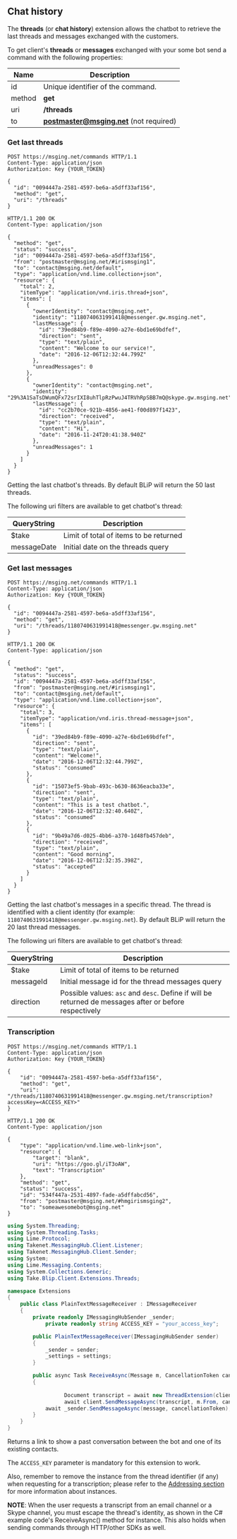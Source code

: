 ## Chat history

The **threads** (or **chat history**) extension allows the chatbot to retrieve the last threads and messages exchanged with the customers.

To get client's **threads** or **messages** exchanged with your some bot send a command with the following properties:

| Name | Description |
|---------------------------------|--------------|
| id    | Unique identifier of the command.   |
| method    | **get**  |
| uri    | **/threads**   |
| to     | **postmaster@msging.net** (not required) |


### Get last threads

```http
POST https://msging.net/commands HTTP/1.1
Content-Type: application/json
Authorization: Key {YOUR_TOKEN}

{  
  "id": "0094447a-2581-4597-be6a-a5dff33af156",
  "method": "get",
  "uri": "/threads"
}
```

```http
HTTP/1.1 200 OK
Content-Type: application/json

{
  "method": "get",
  "status": "success",
  "id": "0094447a-2581-4597-be6a-a5dff33af156",
  "from": "postmaster@msging.net/#irismsging1",
  "to": "contact@msging.net/default",
  "type": "application/vnd.lime.collection+json",
  "resource": {
    "total": 2,
    "itemType": "application/vnd.iris.thread+json",
    "items": [
      {
        "ownerIdentity": "contact@msging.net",
        "identity": "1180740631991418@messenger.gw.msging.net",
        "lastMessage": {
          "id": "39ed84b9-f89e-4090-a27e-6bd1e69bdfef",
          "direction": "sent",
          "type": "text/plain",
          "content": "Welcome to our service!",
          "date": "2016-12-06T12:32:44.799Z"
        },
        "unreadMessages": 0
      },
      {
        "ownerIdentity": "contact@msging.net",
        "identity": "29%3A1SaTsDWumQFx72srIXI8uhTlpRzPwuJ4TRVhRpSBB7mQ@skype.gw.msging.net",
        "lastMessage": {
          "id": "cc2b70ce-921b-4856-ae41-f00d897f1423",
          "direction": "received",
          "type": "text/plain",
          "content": "Hi",
          "date": "2016-11-24T20:41:38.940Z"
        },
        "unreadMessages": 1
      }
    ]
  }
}
```

Getting the last chatbot's threads. By default BLiP will return the 50 last threads.

The following uri filters are available to get chatbot's thread:

| QueryString  | Description                               |
|--------------|-------------------------------------------|
| $take        | Limit of total of items to be returned    |
| messageDate  | Initial date on the threads query         |

### Get last messages

```http
POST https://msging.net/commands HTTP/1.1
Content-Type: application/json
Authorization: Key {YOUR_TOKEN}

{  
  "id": "0094447a-2581-4597-be6a-a5dff33af156",
  "method": "get",
  "uri": "/threads/1180740631991418@messenger.gw.msging.net"
}
```

```http
HTTP/1.1 200 OK
Content-Type: application/json

{
  "method": "get",
  "status": "success",
  "id": "0094447a-2581-4597-be6a-a5dff33af156",
  "from": "postmaster@msging.net/#irismsging1",
  "to": "contact@msging.net/default",
  "type": "application/vnd.lime.collection+json",
  "resource": {
    "total": 3,
    "itemType": "application/vnd.iris.thread-message+json",
    "items": [
      {
        "id": "39ed84b9-f89e-4090-a27e-6bd1e69bdfef",
        "direction": "sent",
        "type": "text/plain",
        "content": "Welcome!",
        "date": "2016-12-06T12:32:44.799Z",
        "status": "consumed"
      },
      {
        "id": "15073ef5-9bab-493c-b630-8636eacba33e",
        "direction": "sent",
        "type": "text/plain",
        "content": "This is a test chatbot.",
        "date": "2016-12-06T12:32:40.640Z",
        "status": "consumed"
      },
      {
        "id": "9b49a7d6-d025-4bb6-a370-1d48fb457deb",
        "direction": "received",
        "type": "text/plain",
        "content": "Good morning",
        "date": "2016-12-06T12:32:35.398Z",
        "status": "accepted"
      }
    ]
  }
}
```

Getting the last chatbot's messages in a specific thread. The thread is identified with a client identity (for example: `1180740631991418@messenger.gw.msging.net`). By default BLiP will return the 20 last thread messages.

The following uri filters are available to get chatbot's thread:

| QueryString  | Description                               |
|--------------|-------------------------------------------|
| $take        | Limit of total of items to be returned    |
| messageId  | Initial message id for the thread messages query        |
| direction  | Possible values: `asc` and `desc`. Define if will be returned de messages after or before respectively |

### Transcription

```http
POST https://msging.net/commands HTTP/1.1
Content-Type: application/json
Authorization: Key {YOUR_TOKEN}

{
    "id": "0094447a-2581-4597-be6a-a5dff33af156",
    "method": "get",
    "uri": "/threads/1180740631991418@messenger.gw.msging.net/transcription?accessKey=<ACCESS_KEY>"
}
```

```http
HTTP/1.1 200 OK
Content-Type: application/json

{
    "type": "application/vnd.lime.web-link+json",
    "resource": {
        "target": "blank",
        "uri": "https://goo.gl/iT3oAW",
        "text": "Transcription"
    },
    "method": "get",
    "status": "success",
    "id": "534f447a-2531-4897-fade-a5dffabcd56",
    "from": "postmaster@msging.net/#hmgirismsging2",
    "to": "someawesomebot@msging.net"
}
```

```csharp
using System.Threading;
using System.Threading.Tasks;
using Lime.Protocol;
using Takenet.MessagingHub.Client.Listener;
using Takenet.MessagingHub.Client.Sender;
using System;
using Lime.Messaging.Contents;
using System.Collections.Generic;
using Take.Blip.Client.Extensions.Threads;

namespace Extensions
{
    public class PlainTextMessageReceiver : IMessageReceiver
    {
        private readonly IMessagingHubSender _sender;
		    private readonly string ACCESS_KEY = "your_access_key";

        public PlainTextMessageReceiver(IMessagingHubSender sender)
        {
            _sender = sender;
            _settings = settings;
        }

        public async Task ReceiveAsync(Message m, CancellationToken cancellationToken)
        {
            
			      Document transcript = await new ThreadExtension(client).GetTranscriptionAsync(Uri.EscapeDataString(m.From.ToIdentity()), ACCESS_KEY, cancellationToken);
			      await client.SendMessageAsync(transcript, m.From, cancellationToken);
            await _sender.SendMessageAsync(message, cancellationToken);
        }
    }
}
```

Returns a link to show a past conversation between the bot and one of its existing contacts.

The `ACCESS_KEY` parameter is mandatory for this extension to work.

Also, remember to remove the instance from the thread identifier (if any) when requesting for a transcription; please refer to the [Addressing section](#addressing) for more information about instances.

**NOTE**: When the user requests a transcript from an email channel or a Skype channel, you must escape the thread's identity, as shown in the C# example code's ReceiveAsync() method for instance. This also holds when sending commands through HTTP/other SDKs as well.